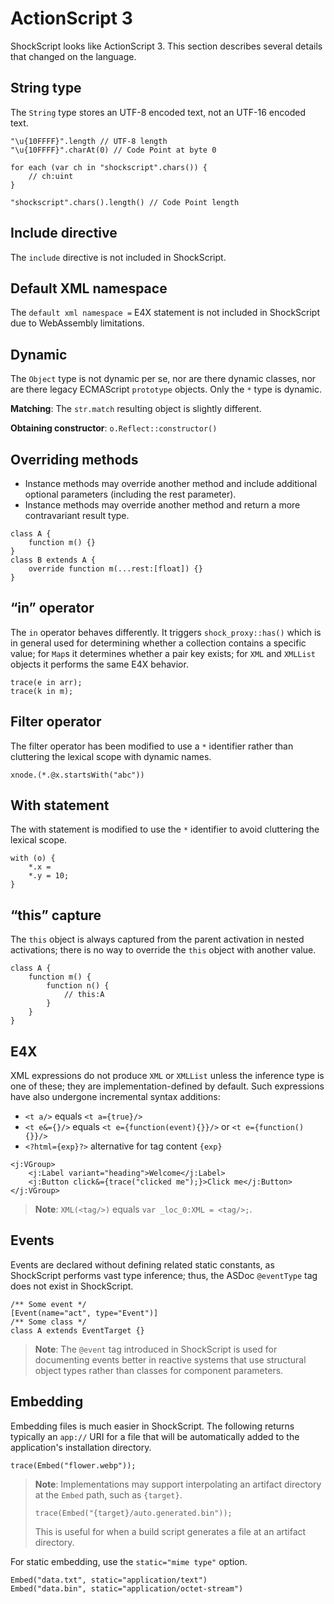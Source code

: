 # ActionScript 3

ShockScript looks like ActionScript 3. This section describes several details that changed on the language.

## String type

The `String` type stores an UTF-8 encoded text, not an UTF-16 encoded text.

```
"\u{10FFFF}".length // UTF-8 length
"\u{10FFFF}".charAt(0) // Code Point at byte 0

for each (var ch in "shockscript".chars()) {
    // ch:uint
}

"shockscript".chars().length() // Code Point length
```

## Include directive

The `include` directive is not included in ShockScript.

## Default XML namespace

The `default xml namespace =` E4X statement is not included in ShockScript due to WebAssembly limitations.

## Dynamic

The `Object` type is not dynamic per se, nor are there dynamic classes, nor are there legacy ECMAScript `prototype` objects. Only the `*` type is dynamic.

**Matching**: The `str.match` resulting object is slightly different.

**Obtaining constructor**: `o.Reflect::constructor()`

## Overriding methods

- Instance methods may override another method and include additional optional parameters (including the rest parameter).
- Instance methods may override another method and return a more contravariant result type.

```
class A {
    function m() {}
}
class B extends A {
    override function m(...rest:[float]) {}
}
```

## “in” operator

The `in` operator behaves differently. It triggers `shock_proxy::has()` which is in general used for determining whether a collection contains a specific value; for `Map`s it determines whether a pair key exists; for `XML` and `XMLList` objects it performs the same E4X behavior.

```
trace(e in arr);
trace(k in m);
```

## Filter operator

The filter operator has been modified to use a `*` identifier rather than cluttering the lexical scope with dynamic names.

```
xnode.(*.@x.startsWith("abc"))
```

## With statement

The with statement is modified to use the `*` identifier to avoid cluttering the lexical scope.

```
with (o) {
    *.x =
    *.y = 10;
}
```

## “this” capture

The `this` object is always captured from the parent activation in nested activations; there is no way to override the `this` object with another value.

```
class A {
    function m() {
        function n() {
            // this:A
        }
    }
}
```

## E4X

XML expressions do not produce `XML` or `XMLList` unless the inference type is one of these; they are implementation-defined by default. Such expressions have also undergone incremental syntax additions:

- `<t a/>` equals `<t a={true}/>`
- `<t e&={}/>` equals `<t e={function(event){}}/>` or `<t e={function(){}}/>`
- `<?html={exp}?>` alternative for tag content `{exp}`

```
<j:VGroup>
    <j:Label variant="heading">Welcome</j:Label>
    <j:Button click&={trace("clicked me");}>Click me</j:Button>
</j:VGroup>
```

> **Note**: `XML(<tag/>)` equals `var _loc_0:XML = <tag/>;`.

## Events

Events are declared without defining related static constants, as ShockScript performs vast type inference; thus, the ASDoc `@eventType` tag does not exist in ShockScript.

```
/** Some event */
[Event(name="act", type="Event")]
/** Some class */
class A extends EventTarget {}
```

> **Note**: The `@event` tag introduced in ShockScript is used for documenting events better in reactive systems that use structural object types rather than classes for component parameters.

## Embedding

Embedding files is much easier in ShockScript. The following returns typically an `app://` URI for a file that will be automatically added to the application's installation directory.

```
trace(Embed("flower.webp"));
```

<blockquote>

**Note**: Implementations may support interpolating an artifact directory at the `Embed` path, such as `{target}`.

```
trace(Embed("{target}/auto.generated.bin"));
```

This is useful for when a build script generates a file at an artifact directory.

</blockquote>

For static embedding, use the `static="mime type"` option.

```
Embed("data.txt", static="application/text")
Embed("data.bin", static="application/octet-stream")
```